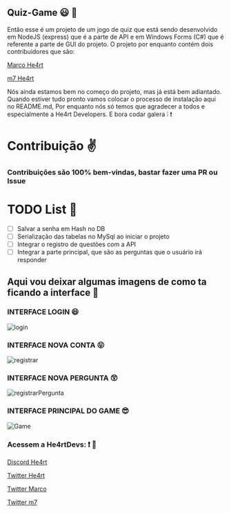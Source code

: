 ## Quiz-Game :smiley: :space_invader:

Então esse é um projeto de um jogo de quiz que está sendo desenvolvido em NodeJS (express) que é a parte de API e em Windows Forms (C#) que é referente a parte de GUI do projeto. O projeto por enquanto contém dois contribuidores que são:

[Marco He4rt](https://github.com/marcopandolfo)

[m7 He4rt](https://github.com/m7Aei)

Nós ainda estamos bem no começo do projeto, mas já está bem adiantado. Quando estiver tudo pronto vamos colocar o processo de instalação aqui no README.md, Por enquanto nós só temos que agradecer a todos e especialmente a He4rt Developers. E bora codar galera :grey_exclamation: :exclamation:

# Contribuição ✌️

### Contribuições são 100% bem-vindas, bastar fazer uma PR ou Issue

# TODO List 🚀

- [ ] Salvar a senha em Hash no DB
- [ ] Serialização das tabelas no MySql ao iniciar o projeto
- [ ] Integrar o registro de questões com a API
- [ ] Integrar a parte principal, que são as perguntas que o usuário irá responder

## Aqui vou deixar algumas imagens de como ta ficando a interface :running:

### INTERFACE LOGIN :satisfied:

![login](https://user-images.githubusercontent.com/44484286/60316110-b6c71300-993f-11e9-86a5-1cafd9c509d3.PNG)

### INTERFACE NOVA CONTA :stuck_out_tongue_closed_eyes:

![registrar](https://user-images.githubusercontent.com/44484286/60316119-b9296d00-993f-11e9-966e-cf61faee6378.PNG)

### INTERFACE NOVA PERGUNTA :astonished:

![registrarPergunta](https://user-images.githubusercontent.com/44484286/60316124-baf33080-993f-11e9-8d56-761a1912d669.PNG)

### INTERFACE PRINCIPAL DO GAME :sunglasses:

![Game](https://user-images.githubusercontent.com/44484286/60316125-bd558a80-993f-11e9-9316-145b056efe66.PNG)

### Acessem a He4rtDevs: :exclamation: :purple_heart:

[Discord He4rt](https://discord.io/He4rt)

[Twitter He4rt](https://twitter.com/He4rtDevs)

[Twitter Marco](https://twitter.com/lolgamarco2)

[Twitter m7](https://twitter.com/m7Aei_He4rt)
